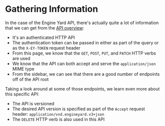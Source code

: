 # Gathering Information #

In the case of the Engine Yard API, there's actually quite a lot of information that we can get from the [API overview](https://developer.engineyard.com):

* It's an authenticated HTTP API
* The authentication token can be passed in either as part of the query or as the `X-EY-TOKEN` request header
* From this page, we know that the `GET`, `POST`, `PUT`, and `PATCH` HTTP verbs are used
* We know that the API can both accept and serve the `application/json` MIME type
* From the sidebar, we can see that there are a good number of endpoints off of the API root

Taking a look around at some of those endpoints, we learn even more about this specific API:

* The API is versioned
* The desired API version is specified as part of the `Accept` request header: `application/vnd.engineyard.v3+json`
* The `DELETE` HTTP verb is also used in this API
